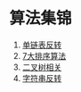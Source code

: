 # 算法集锦
1. [单链表反转](https://github.com/suyuanhxx/leetcode/blob/master/src/java/com/freedom/leetcode/link/SingleLink.java)
2. [7大排序算法](https://github.com/suyuanhxx/leetcode/blob/master/src/main/java/com/freedom/leetcode/algorithm/Sort.java)
3. [二叉树相关](https://github.com/suyuanhxx/leetcode/blob/master/src/main/java/com/freedom/leetcode/tree/BinaryTreeProblems.java)
4. [字符串反转](https://github.com/suyuanhxx/leetcode/blob/master/src/main/java/com/freedom/leetcode/string/StringProblems.java)